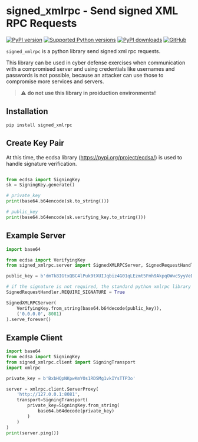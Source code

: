 # signed_xmlrpc - Send signed XML RPC Requests

[![PyPI version](https://img.shields.io/pypi/v/ftrace.svg?logo=pypi&logoColor=FFE873)](https://pypi.org/project/ftrace/)
[![Supported Python versions](https://img.shields.io/pypi/pyversions/ftrace.svg?logo=python&logoColor=FFE873)](https://pypi.org/project/ftrace/)
[![PyPI downloads](https://img.shields.io/pypi/dm/ftrace.svg)](https://pypistats.org/packages/ftrace)
[![GitHub](https://img.shields.io/github/license/manfred-kaiser/python-ftrace.svg)](LICENSE)

`signed_xmlrpc` is a python library send signed xml rpc requests.

This library can be used in cyber defense exercises when communication with a compromised server
and using credentials like usernames and passwords is not possible, because an attacker can use those to compromise more services and servers.

> :warning: **do not use this library in proiduction environments!**

## Installation

`pip install signed_xmlrpc`

## Create Key Pair

At this time, the ecdsa library (https://pypi.org/project/ecdsa/) is used to handle signature verification.

```python

from ecdsa import SigningKey
sk = SigningKey.generate()

# private_key
print(base64.b64encode(sk.to_string()))

# public_key
print(base64.b64encode(sk.verifying_key.to_string()))

```


## Example Server

```python
import base64

from ecdsa import VerifyingKey
from signed_xmlrpc.server import SignedXMLRPCServer, SignedRequestHandler

public_key = b'dmTk8IGtxQBC4lPuk9tXUIJqbiz4G01qLEzmt5Fmh9AkpqOWwcSyyVeDczrhGWe7'

# if the signature is not required, the standard python xmlrpc library can be used as client
SignedRequestHandler.REQUIRE_SIGNATURE = True

SignedXMLRPCServer(
    VerifyingKey.from_string(base64.b64decode(public_key)),
    ('0.0.0.0', 8081)
).serve_forever()
```

## Example Client

```python
import base64
from ecdsa import SigningKey
from signed_xmlrpc.client import SigningTransport
import xmlrpc

private_key = b'BxbHQpNKpwKmYOs1RDSMg1vkIYsTTP3o'

server = xmlrpc.client.ServerProxy(
    'http://127.0.0.1:8081',
    transport=SigningTransport(
        private_key=SigningKey.from_string(
            base64.b64decode(private_key)
        )
    )
)
print(server.ping())
```
